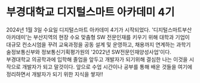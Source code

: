 # 부경대학교 디지털스마트 아카데미 4기

2024년 1월 3일 수요일 디지털스마트 아카데미 4기가 시작되었다. '디지털스마트부산 아카데미'는 부산지역의 현장 수요 맞춤형 SW 전문인재를 키우기 위해 대학과 기업이 대규모 컨소시엄을 꾸려 교육과정을 공동 설계 및 운영하고, 채용까지 연계하는 과학기술정보통신부와 정보통신기획평가원의 '2022년 SW전문인재양성사업'이다.   
  부경대학교 의공학과에 입학해 졸업을 앞두고 개발자가 되기위해 결심한 나는 이것을 시작으로 개발자가 되고 말것이다.
  앞으로 수업 시간이나 공부를 통해 배운 것들을 여기에 정리하면서 개발자가 되기 위한 지식을 쌓자!!

